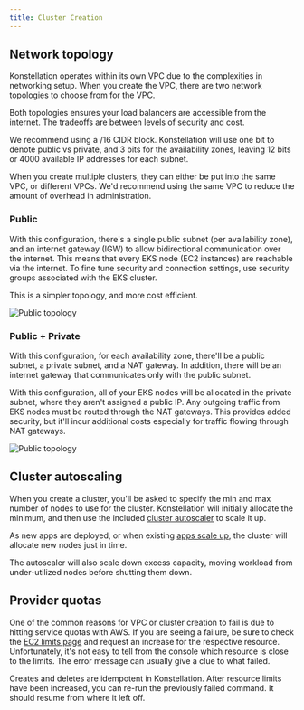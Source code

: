 ```yaml
---
title: Cluster Creation
---
```


## Network topology

Konstellation operates within its own VPC due to the complexities in networking setup. When you create the VPC, there are two network topologies to choose from for the VPC.

Both topologies ensures your load balancers are accessible from the internet. The tradeoffs are between levels of security and cost.

We recommend using a /16 CIDR block. Konstellation will use one bit to denote public vs private, and 3 bits for the availability zones, leaving 12 bits or 4000 available IP addresses for each subnet.

When you create multiple clusters, they can either be put into the same VPC, or different VPCs. We'd recommend using the same VPC to reduce the amount of overhead in administration.

### Public

With this configuration, there's a single public subnet (per availability zone), and an internet gateway (IGW) to allow bidirectional communication over the internet. This means that every EKS node (EC2 instances) are reachable via the internet. To fine tune security and connection settings, use security groups associated with the EKS cluster.

This is a simpler topology, and more cost efficient.

![Public topology](/img/public-topology.png)

### Public + Private

With this configuration, for each availability zone, there'll be a public subnet, a private subnet, and a NAT gateway. In addition, there will be an internet gateway that communicates only with the public subnet.

With this configuration, all of your EKS nodes will be allocated in the private subnet, where they aren't assigned a public IP. Any outgoing traffic from EKS nodes must be routed through the NAT gateways. This provides added security, but it'll incur additional costs especially for traffic flowing through NAT gateways.

![Public topology](/img/publicprivate-topology.png)

## Cluster autoscaling

When you create a cluster, you'll be asked to specify the min and max number of nodes to use for the cluster. Konstellation will initially allocate the minimum, and then use the included [cluster autoscaler](https://github.com/kubernetes/autoscaler/tree/master/cluster-autoscaler) to scale it up.

As new apps are deployed, or when existing [apps scale up](../apps/basics#scaling), the cluster will allocate new nodes just in time.

The autoscaler will also scale down excess capacity, moving workload from under-utilized nodes before shutting them down.

## Provider quotas

One of the common reasons for VPC or cluster creation to fail is due to hitting service quotas with AWS. If you are seeing a failure, be sure to check the [EC2 limits page](https://docs.aws.amazon.com/AWSEC2/latest/UserGuide/ec2-resource-limits.html) and request an increase for the respective resource. Unfortunately, it's not easy to tell from the console which resource is close to the limits. The error message can usually give a clue to what failed.

Creates and deletes are idempotent in Konstellation. After resource limits have been increased, you can re-run the previously failed command. It should resume from where it left off.
